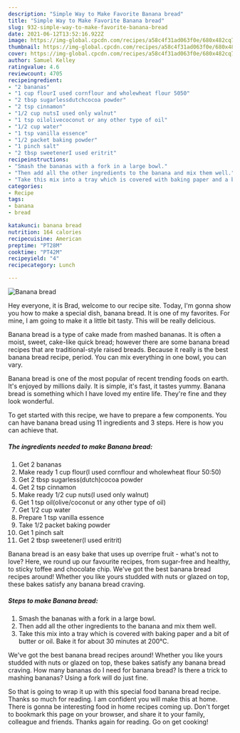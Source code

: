 ```yaml
---
description: "Simple Way to Make Favorite Banana bread"
title: "Simple Way to Make Favorite Banana bread"
slug: 932-simple-way-to-make-favorite-banana-bread
date: 2021-06-12T13:52:16.922Z
image: https://img-global.cpcdn.com/recipes/a58c4f31ad063f0e/680x482cq70/banana-bread-recipe-main-photo.jpg
thumbnail: https://img-global.cpcdn.com/recipes/a58c4f31ad063f0e/680x482cq70/banana-bread-recipe-main-photo.jpg
cover: https://img-global.cpcdn.com/recipes/a58c4f31ad063f0e/680x482cq70/banana-bread-recipe-main-photo.jpg
author: Samuel Kelley
ratingvalue: 4.6
reviewcount: 4705
recipeingredient:
- "2 bananas"
- "1 cup flourI used cornflour and wholewheat flour 5050"
- "2 tbsp sugarlessdutchcocoa powder"
- "2 tsp cinnamon"
- "1/2 cup nutsI used only walnut"
- "1 tsp oilolivecoconut or any other type of oil"
- "1/2 cup water"
- "1 tsp vanilla essence"
- "1/2 packet baking powder"
- "1 pinch salt"
- "2 tbsp sweetenerI used eritrit"
recipeinstructions:
- "Smash the bananas with a fork in a large bowl."
- "Then add all the other ingredients to the banana and mix them well."
- "Take this mix into a tray which is covered with baking paper and a bit of butter or oil. Bake it for about 30 minutes at 200°C."
categories:
- Recipe
tags:
- banana
- bread

katakunci: banana bread 
nutrition: 164 calories
recipecuisine: American
preptime: "PT28M"
cooktime: "PT42M"
recipeyield: "4"
recipecategory: Lunch

---
```



![Banana bread](https://img-global.cpcdn.com/recipes/a58c4f31ad063f0e/680x482cq70/banana-bread-recipe-main-photo.jpg)

Hey everyone, it is Brad, welcome to our recipe site. Today, I'm gonna show you how to make a special dish, banana bread. It is one of my favorites. For mine, I am going to make it a little bit tasty. This will be really delicious.

Banana bread is a type of cake made from mashed bananas. It is often a moist, sweet, cake-like quick bread; however there are some banana bread recipes that are traditional-style raised breads. Because it really is the best banana bread recipe, period. You can mix everything in one bowl, you can vary.

Banana bread is one of the most popular of recent trending foods on earth. It's enjoyed by millions daily. It is simple, it's fast, it tastes yummy. Banana bread is something which I have loved my entire life. They're fine and they look wonderful.


To get started with this recipe, we have to prepare a few components. You can have banana bread using 11 ingredients and 3 steps. Here is how you can achieve that.

<!--inarticleads1-->

##### The ingredients needed to make Banana bread:

1. Get 2 bananas
1. Make ready 1 cup flour(I used cornflour and wholewheat flour 50:50)
1. Get 2 tbsp sugarless(dutch)cocoa powder
1. Get 2 tsp cinnamon
1. Make ready 1/2 cup nuts(I used only walnut)
1. Get 1 tsp oil(olive/coconut or any other type of oil)
1. Get 1/2 cup water
1. Prepare 1 tsp vanilla essence
1. Take 1/2 packet baking powder
1. Get 1 pinch salt
1. Get 2 tbsp sweetener(I used eritrit)


Banana bread is an easy bake that uses up overripe fruit - what&#39;s not to love? Here, we round up our favourite recipes, from sugar-free and healthy, to sticky toffee and chocolate chip. We&#39;ve got the best banana bread recipes around! Whether you like yours studded with nuts or glazed on top, these bakes satisfy any banana bread craving. 

<!--inarticleads2-->

##### Steps to make Banana bread:

1. Smash the bananas with a fork in a large bowl.
1. Then add all the other ingredients to the banana and mix them well.
1. Take this mix into a tray which is covered with baking paper and a bit of butter or oil. Bake it for about 30 minutes at 200°C.


We&#39;ve got the best banana bread recipes around! Whether you like yours studded with nuts or glazed on top, these bakes satisfy any banana bread craving. How many bananas do I need for banana bread? Is there a trick to mashing bananas? Using a fork will do just fine. 

So that is going to wrap it up with this special food banana bread recipe. Thanks so much for reading. I am confident you will make this at home. There is gonna be interesting food in home recipes coming up. Don't forget to bookmark this page on your browser, and share it to your family, colleague and friends. Thanks again for reading. Go on get cooking!
